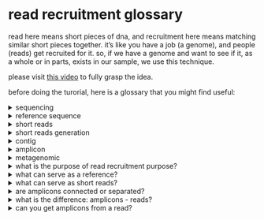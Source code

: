 # read recruitment glossary
read here means short pieces of dna, and recruitment here means matching similar short pieces together. it’s like you have a job (a genome), and people (reads) get recruited for it. so, if we have a genome and want to see if it, as a whole or in parts, exists in our sample, we use this technique.  

please visit [this video](https://www.youtube.com/watch?v=MqD4aN1p1qA) to fully grasp the idea.

before doing the turorial, here is a glossary that you might find useful:
<details>
  <summary>sequencing</summary>
  
  Determining the precise order of nucleotides in a DNA or RNA.
  - Sanger sequencing (first generation)
  - Next generation sequencing (NGS)
  - Third gen (Oxford Nanopore, PacBio SMRT)
</details>
<details>
  
  <summary>reference sequence</summary>
  
  - a sequence that serves as the base for comparing and aligning other sequences.
  - anything that is longer than your shorts may serve as a reference.
</details>

<details>
  <summary>short reads</summary>
  
- dna sequences generated during sequencing, ranging from 50 to 300 base pairs.
- they are produced by technologies like illumina.
- shorts can be long: you can recruit long-reads with your ref sequence, too.
</details>

<details>
  <summary>short reads generation</summary>
  
  1. **fragmentation**: using physical, enzymatic, chemical methods. 
  they produce fragments of varying size but within a specific range (200-500).
  2. **size selection**: using electrophoresis, purification.
  fragments within the desired size are enriched others are discarded.
  3. **adapter ligation**: short dna sequences (adapters) are added to the end of the fragments.
  for attaching fragments to the sequencing platform.
  4. **sequencing by synthesis**: illumina sequences fragments. 
  the length is defined by the number of cycles during the sequence.
</details>


<details>
  <summary>contig</summary>

  - when sequencing generates **many reads that overlap**, it means that the sequencing machine produces multiple short fragments of DNA that represent the **same regions of the original DNA sequence**, often with overlapping sections. what does it mean?
  - it means that one part of the dna is being read several times by the machine and the parts that have been repeated with a high likelihood are the correct bases. these are accepted as shorts. then these shorts are put together to form a contig which is longer. you can have a ref for building a contig or not. software looks at the reads and finds when the end of one read matches the start of another and that is how it knows how to put the shorts in order.
</details>


<details>
  <summary>amplicon</summary>

  - amplify: large, -on: used in genetics to denote a unit or region.
  - piece of dna that has been amplified (copied).
  - you can use pcr to copy those pieces.
  - are usually small, ranging from 100 to 500 base pairs
</details>

<details>
  <summary>metagenomic</summary>

  Metagenomics is the study of the genetic material recovered directly from environmental samples, bypassing the need to isolate and culture individual organisms. 
</details>




<details>
  <summary>what is the purpose of read recruitment purpose?</summary>

  - investigate one or more ref sequences in the context of one of more samples to which we have access through short reads.
  - your ref and short reads can be anything.
 </details>

<details>
  <summary>what can serve as a reference?</summary>

  - **complete genomes** (e.g., bacterial, viral, eukaryotic).
  - **draft genomes** or **contigs** (incomplete assemblies from sequencing projects).
  - **individual genes** or **regions of interest** (e.g., marker genes like 16S rRNA, functional genes.)
  - **Metagenome-assembled genome (MAGs)** from previous analyses.
  - even artificially constructed sequences or hypothetical references.
 </details>

<details>
  <summary>what can serve as short reads?</summary>

  **short reads are raw sequencing reads from your dataset.** (it means that we have extracted them and fragmented in vitro, then given that to a sequencing machine and now we have the sequences in silico and we can work on them.
  
  - **metagenomic datasets**, where sequences come from a mixed microbial community.
  - **transcriptomic datasets**, focusing on RNA sequences (e.g., for gene expression studies).
  - **amplicon sequencing** (e.g., 16S or ITS reads) for community profiling.
  - **whole-genome sequencing** (WGS) data for a specific organism.
  - even synthetic or simulated reads, depending on the purpose of the study.
  </details>



<details>
  <summary> are amplicons connected or separated? </summary>
  they can be connected or separated, depending on the context of the analysis.
  
  - connected: in metagenomics, they can overlap if they are multiple fragments.
  - separated: in pcr or sequencing and analysis.
  
  in anvio they are typically treated as separated unless you assemble them into contigs.
 </details>


<details>
  <summary>what is the difference: amplicons - reads?</summary>
  
  ![Amplicon Read](read_recruitment/amplicon-read.png)
  
</details>


 

<details>
  <summary> can you get amplicons from a read?</summary>

  We don’t usually produce amplicons from reads because reads are random fragments of DNA generated during sequencing. Amplicons, on the other hand, are specific DNA regions amplified during a PCR-based process, targeting a particular part of the genome (e.g., the 16S rRNA gene). Reads can, however, be used to reconstruct amplicons when they originate from sequencing targeted amplicons.
 </details>



















